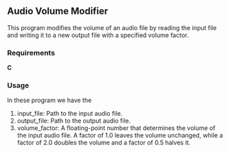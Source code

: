 ## Audio Volume Modifier

This program modifies the volume of an audio file by reading the input file and writing it to a new output file with a specified volume factor.


### Requirements

**C**

### Usage
In these program we have the 
1. input_file: Path to the input audio file.
2. output_file: Path to the output audio file.
3. volume_factor: A floating-point number that determines the volume of the input audio file. A factor of 1.0 leaves the volume unchanged, while a factor of 2.0 doubles the volume and a factor of 0.5 halves it.

